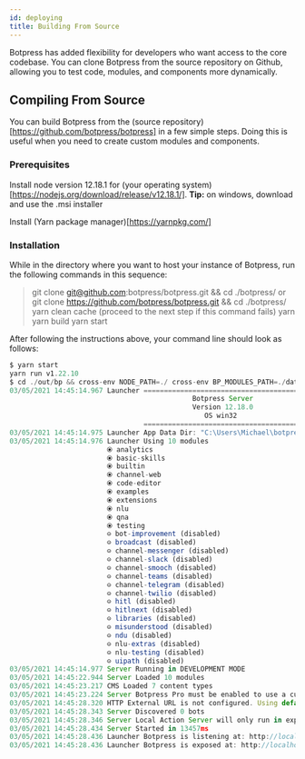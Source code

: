 ```yaml
---
id: deploying
title: Building From Source
---
```

Botpress has added flexibility for developers who want access to the core codebase. You can clone Botpress from the source repository on Github, allowing you to test code, modules, and components more dynamically. 

## Compiling From Source
You can build Botpress from the (source repository)[https://github.com/botpress/botpress] in a few simple steps. Doing this is useful when you need to create custom modules and components.

### Prerequisites

Install node version 12.18.1 for (your operating system)[https://nodejs.org/download/release/v12.18.1/]. **Tip:** on windows, download and use the .msi installer 

Install (Yarn package manager)[https://yarnpkg.com/]

### Installation
While in the directory where you want to host your instance of Botpress, run the following commands in this sequence:

> git clone git@github.com:botpress/botpress.git && cd ./botpress/ or git clone https://github.com/botpress/botpress.git && cd ./botpress/
> yarn clean cache (proceed to the next step if this command fails)
> yarn
> yarn build
> yarn start

After following the instructions above, your command line should look as follows:


```js
$ yarn start
yarn run v1.22.10
$ cd ./out/bp && cross-env NODE_PATH=./ cross-env BP_MODULES_PATH=./data/modules/:../../modules:../../internal-modules node index.js
03/05/2021 14:45:14.967 Launcher ========================================
                                             Botpress Server
                                             Version 12.18.0
                                                OS win32
                                 ========================================
03/05/2021 14:45:14.975 Launcher App Data Dir: "C:\Users\Michael\botpress"
03/05/2021 14:45:14.976 Launcher Using 10 modules
                        ⦿ analytics
                        ⦿ basic-skills
                        ⦿ builtin
                        ⦿ channel-web
                        ⦿ code-editor
                        ⦿ examples
                        ⦿ extensions
                        ⦿ nlu
                        ⦿ qna
                        ⦿ testing
                        ⊝ bot-improvement (disabled)
                        ⊝ broadcast (disabled)
                        ⊝ channel-messenger (disabled)
                        ⊝ channel-slack (disabled)
                        ⊝ channel-smooch (disabled)
                        ⊝ channel-teams (disabled)
                        ⊝ channel-telegram (disabled)
                        ⊝ channel-twilio (disabled)
                        ⊝ hitl (disabled)
                        ⊝ hitlnext (disabled)
                        ⊝ libraries (disabled)
                        ⊝ misunderstood (disabled)
                        ⊝ ndu (disabled)
                        ⊝ nlu-extras (disabled)
                        ⊝ nlu-testing (disabled)
                        ⊝ uipath (disabled)
03/05/2021 14:45:14.977 Server Running in DEVELOPMENT MODE
03/05/2021 14:45:22.944 Server Loaded 10 modules
03/05/2021 14:45:23.217 CMS Loaded 7 content types
03/05/2021 14:45:23.224 Server Botpress Pro must be enabled to use a custom theme and customize the branding.
03/05/2021 14:45:28.320 HTTP External URL is not configured. Using default value of http://localhost:3000. Some features may not work properly
03/05/2021 14:45:28.343 Server Discovered 0 bots
03/05/2021 14:45:28.346 Server Local Action Server will only run in experimental mode
03/05/2021 14:45:28.434 Server Started in 13457ms
03/05/2021 14:45:28.436 Launcher Botpress is listening at: http://localhost:3000
03/05/2021 14:45:28.436 Launcher Botpress is exposed at: http://localhost:3000
```
